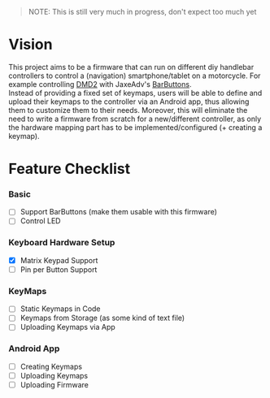> NOTE: This is still very much in progress, don't expect too much yet

# Vision
This project aims to be a firmware that can run on different diy handlebar controllers to control a (navigation) smartphone/tablet on a motorcycle.
For example controlling [DMD2](https://www.drivemodedashboard.com/) with JaxeAdv's [BarButtons](https://jaxeadv.com/barbuttons/).  
Instead of providing a fixed set of keymaps, users will be able to define and upload their keymaps to the controller via an Android app, thus allowing them to customize them to their needs.
Moreover, this will eliminate the need to write a firmware from scratch for a new/different controller, as only the hardware mapping part has to be implemented/configured (+ creating a keymap).

# Feature Checklist
### Basic
- [ ] Support BarButtons (make them usable with this firmware)
- [ ] Control LED

### Keyboard Hardware Setup
- [x] Matrix Keypad Support
- [ ] Pin per Button Support

### KeyMaps
- [ ] Static Keymaps in Code
- [ ] Keymaps from Storage (as some kind of text file)
- [ ] Uploading Keymaps via App

### Android App
- [ ] Creating Keymaps
- [ ] Uploading Keymaps
- [ ] Uploading Firmware
